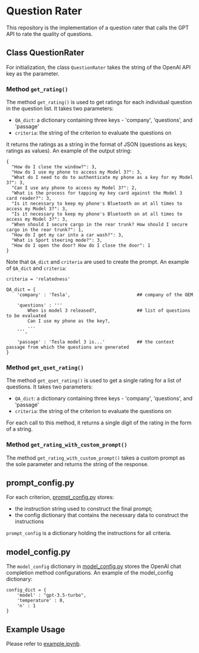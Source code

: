 # Question Rater

This repository is the implementation of a question rater that calls the GPT API to rate the quality of questions.



## Class **QuestionRater**

For initialization, the class `QuestionRater` takes the string of the OpenAI API key as the parameter.

### Method `get_rating()`

The method `get_rating()` is used to get ratings for each individual question in the question list. It takes two parameters:

- `QA_dict`: a dictionary containing three keys - 'company', 'questions', and 'passage'
- `criteria`: the string of the criterion to evaluate the questions on

It returns the ratings as a string in the format of JSON (questions as keys; ratings as values). An example of the output string:
```
{
  "How do I close the window?": 3,
  "How do I use my phone to access my Model 3?": 3,
  "What do I need to do to authenticate my phone as a key for my Model 3?": 3,
  "Can I use any phone to access my Model 3?": 2,
  "What is the process for tapping my key card against the Model 3 card reader?": 3,
  "Is it necessary to keep my phone's Bluetooth on at all times to access my Model 3?": 3,
  "Is it necessary to keep my phone's Bluetooth on at all times to access my Model 3?": 3,
  "When should I secure cargo in the rear trunk? How should I secure cargo in the rear trunk?": 1,
  "How do I get my car into a car wash?": 3,
  "What is Sport steering mode?": 3,
  "How do I open the door? How do I close the door": 1
}
```
Note that `QA_dict` and `criteria` are used to create the prompt. An example of `QA_dict` and `criteria`:

```
criteria = 'relatedness'

QA_dict = {
    'company' : 'Tesla',                         ## company of the OEM

    'questions' : '''
        When is model 3 released?,               ## list of questions to be evaluated
        Can I use my phone as the key?,
        ...
    ''',

    'passage' : 'Tesla model 3 is...'            ## the context passage from which the questions are generated
}
```

### Method `get_qset_rating()`

The method `get_qset_rating()` is used to get a single rating for a list of questions. It takes two parameters:

- `QA_dict`: a dictionary containing three keys - 'company', 'questions', and 'passage'
- `criteria`: the string of the criterion to evaluate the questions on

For each call to this method, it returns a single digit of the rating in the form of a string.

### Method `get_rating_with_custom_prompt()`

The method `get_rating_with_custom_prompt()` takes a custom prompt as the sole parameter and returns the string of the response.

## prompt_config.py

For each criterion, [prompt_config.py](prompt_config.py) stores:
- the instruction string used to construct the final prompt;
- the config dictionary that contains the necessary data to construct the instructions

`prompt_config` is a dictionary holding the instructions for all criteria.

## model_config.py

The `model_config` dictionary in [model_config.py](model_config.py) stores the OpenAI chat completion method configurations. An example of the model_config dictionary:

```config
config_dict = {
    'model' : "gpt-3.5-turbo",
    'temperature' : 0,
    'n' : 1
}
```

## Example Usage

Please refer to [example.ipynb](example.ipynb).

